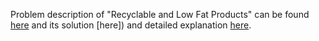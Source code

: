 Problem description of "Recyclable and Low Fat Products" can be found [here](https://leetcode.com/problems/invalid-tweets/description/?envType=study-plan-v2&id=top-sql-500) and its solution [here]) and detailed explanation [here](https://leetcode.com/problems/invalid-tweets/solutions/3542128/sql-solution/). 